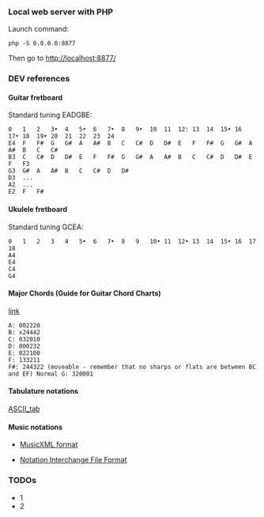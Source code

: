 
### Local web server with PHP

Launch command:

	php -S 0.0.0.0:8877
    
Then go to [http://localhost:8877/](http://localhost:8877/)



### DEV references

#### Guitar fretboard
 
Standard tuning EADGBE:

	0	1	2	3•	4	5•	6	7•	8	9•	10	11	12:	13	14	15•	16	17•	18	19•	20	21	22	23	24
	E4	F	F#	G	G#	A	A#	B	C	C#	D	D#	E	F	F#	G	G#	A	A#	B	C	C#
	B3	C	C#	D	D#	E	F	F#	G	G#	A	A#	B	C	C#	D	D#	E	F	F3
	G3	G#	A	A#	B	C	C#	D	D#
	D3	...
	A2	...
	E2	F	F#


#### Ukulele fretboard 

Standard tuning GCEA:

	0	1	2	3	4	5•	6	7•	8	9	10•	11	12•	13	14	15•	16	17	18
	A4
	E4
	C4
	G4


#### Major Chords (Guide for Guitar Chord Charts) 

[link](https://en.wikipedia.org/wiki/Guitar_chord)

	A: 002220
	B: x24442
	C: 032010
	D: 000232
	E: 022100
	F: 133211
	F#: 244322 (moveable - remember that no sharps or flats are between BC and EF) Normal G: 320001


#### Tabulature notations

[ASCII_tab](https://en.wikipedia.org/wiki/ASCII_tab)

#### Music notations

- [MusicXML format](https://en.wikipedia.org/wiki/MusicXML)

- [Notation Interchange File Format](https://en.wikipedia.org/wiki/Notation_Interchange_File_Format)


### TODOs

- 1
- 2 


